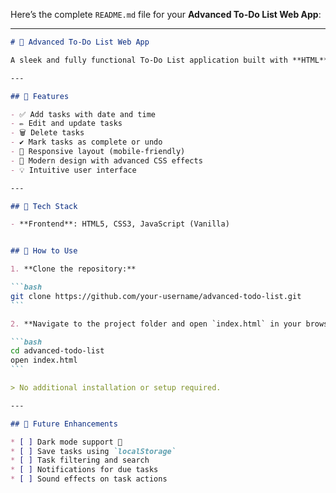 Here’s the complete `README.md` file for your **Advanced To-Do List Web App**:

---

````markdown
# 📝 Advanced To-Do List Web App

A sleek and fully functional To-Do List application built with **HTML**, **CSS**, and **JavaScript**. Designed with user-friendly features and polished with advanced CSS for a visually appealing experience.

---

## 🚀 Features

- ✅ Add tasks with date and time
- ✏️ Edit and update tasks
- 🗑️ Delete tasks
- ✔️ Mark tasks as complete or undo
- 📱 Responsive layout (mobile-friendly)
- 🎨 Modern design with advanced CSS effects
- 💡 Intuitive user interface

---

## 🔧 Tech Stack

- **Frontend**: HTML5, CSS3, JavaScript (Vanilla)


## 📂 How to Use

1. **Clone the repository:**

```bash
git clone https://github.com/your-username/advanced-todo-list.git
```

2. **Navigate to the project folder and open `index.html` in your browser:**

```bash
cd advanced-todo-list
open index.html
```

> No additional installation or setup required.

---

## 🔮 Future Enhancements

* [ ] Dark mode support 🌙
* [ ] Save tasks using `localStorage`
* [ ] Task filtering and search
* [ ] Notifications for due tasks
* [ ] Sound effects on task actions
